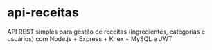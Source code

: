 # api-receitas
API REST simples para gestão de receitas (ingredientes, categorias e usuários) com Node.js + Express + Knex + MySQL e JWT
